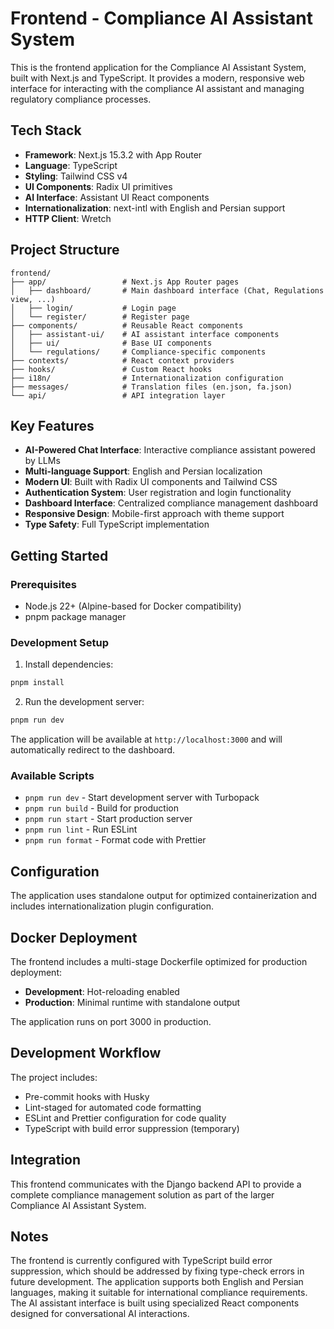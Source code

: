 
# Frontend - Compliance AI Assistant System

This is the frontend application for the Compliance AI Assistant System, built with Next.js and TypeScript. It provides a modern, responsive web interface for interacting with the compliance AI assistant and managing regulatory compliance processes.

## Tech Stack

- **Framework**: Next.js 15.3.2 with App Router
- **Language**: TypeScript
- **Styling**: Tailwind CSS v4
- **UI Components**: Radix UI primitives
- **AI Interface**: Assistant UI React components
- **Internationalization**: next-intl with English and Persian support
- **HTTP Client**: Wretch

## Project Structure

```
frontend/
├── app/                 # Next.js App Router pages
│   ├── dashboard/       # Main dashboard interface (Chat, Regulations view, ...)
│   ├── login/           # Login page
│   └── register/        # Register page
├── components/          # Reusable React components
│   ├── assistant-ui/    # AI assistant interface components
│   ├── ui/              # Base UI components
│   └── regulations/     # Compliance-specific components
├── contexts/            # React context providers
├── hooks/               # Custom React hooks
├── i18n/                # Internationalization configuration
├── messages/            # Translation files (en.json, fa.json)
└── api/                 # API integration layer
```

## Key Features

- **AI-Powered Chat Interface**: Interactive compliance assistant powered by LLMs
- **Multi-language Support**: English and Persian localization
- **Modern UI**: Built with Radix UI components and Tailwind CSS
- **Authentication System**: User registration and login functionality
- **Dashboard Interface**: Centralized compliance management dashboard
- **Responsive Design**: Mobile-first approach with theme support
- **Type Safety**: Full TypeScript implementation

## Getting Started

### Prerequisites

- Node.js 22+ (Alpine-based for Docker compatibility)
- pnpm package manager

### Development Setup

1. Install dependencies:

```bash
pnpm install
```

2. Run the development server:

```bash
pnpm run dev
```

The application will be available at `http://localhost:3000` and will automatically redirect to the dashboard.

### Available Scripts

- `pnpm run dev` - Start development server with Turbopack
- `pnpm run build` - Build for production
- `pnpm run start` - Start production server
- `pnpm run lint` - Run ESLint
- `pnpm run format` - Format code with Prettier

## Configuration

The application uses standalone output for optimized containerization and includes internationalization plugin configuration.

## Docker Deployment

The frontend includes a multi-stage Dockerfile optimized for production deployment:

- **Development**: Hot-reloading enabled
- **Production**: Minimal runtime with standalone output

The application runs on port 3000 in production.

## Development Workflow

The project includes:

- Pre-commit hooks with Husky
- Lint-staged for automated code formatting
- ESLint and Prettier configuration for code quality
- TypeScript with build error suppression (temporary)

## Integration

This frontend communicates with the Django backend API to provide a complete compliance management solution as part of the larger Compliance AI Assistant System.

## Notes

The frontend is currently configured with TypeScript build error suppression, which should be addressed by fixing type-check errors in future development. The application supports both English and Persian languages, making it suitable for international compliance requirements. The AI assistant interface is built using specialized React components designed for conversational AI interactions.
